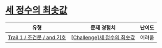 # [세 정수의 최솟값](https://www.codetree.ai/trails/complete/curated-cards/challenge-minimum-of-three-numbers)

|유형|문제 경험치|난이도|
|---|---|---|
|[Trail 1 / 조건문 / and 기호](https://www.codetree.ai/trail-info/novice-low/)|[[Challenge]세 정수의 최솟값](https://www.codetree.ai/trails/complete/curated-cards/challenge-minimum-of-three-numbers/)|어려움|

